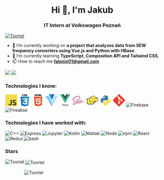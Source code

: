 <h1 align="center">Hi 👋, I'm Jakub</h1>
<h3 align="center">IT Intern at Volkswagen Poznań</h3>

<p align="left"> <a href="https://github.com/ryo-ma/github-profile-trophy"><img src="https://github-profile-trophy.vercel.app/?username=Toortel&theme=tokyonight" alt="Toortel" /></a> </p>

- 🔭 I’m currently working on **a project that analyzes data from SEW frequency converters using Vue.js and Python with HBase.**
- 🌱 I’m currently learning **TypeScript, Composition API and Tailwind CSS.**
- 📫 How to reach me **falonix01@gmail.com**

<div> <a href="https://github.com/Toortel" target="_blank"><img src="https://img.shields.io/badge/GitHub-100000?style=for-the-badge&logo=github&logoColor=white" target="_blank"></a>
<a href = "mailto:falonix01@gmail.com"><img src="https://img.shields.io/badge/-Gmail-%23333?style=for-the-badge&logo=gmail&logoColor=white" target="_blank"></a>
</div><h3 align="left">Technologies I know:</h3>
<p align="left">
<img src="https://raw.githubusercontent.com/teamedwardforever/Readme-Generator/71f25dd8b98329b168142a6b782a107b75eab178/svg/Skills/Languages/javascript-original.svg" alt="Javascript" width="40" height="40"/>
<img src="https://raw.githubusercontent.com/teamedwardforever/Readme-Generator/71f25dd8b98329b168142a6b782a107b75eab178/svg/Skills/Frontend/css3-original-wordmark.svg" alt="Css" width="40" height="40"/>
<img src="https://raw.githubusercontent.com/teamedwardforever/Readme-Generator/71f25dd8b98329b168142a6b782a107b75eab178/svg/Skills/Frontend/html5-original-wordmark.svg" alt="HTML" width="40" height="40"/>
<img src="https://raw.githubusercontent.com/teamedwardforever/Readme-Generator/71f25dd8b98329b168142a6b782a107b75eab178/svg/Skills/Frontend/vuetify.svg" alt="Vuetify" width="40" height="40"/>
<img src="https://raw.githubusercontent.com/teamedwardforever/Readme-Generator/71f25dd8b98329b168142a6b782a107b75eab178/svg/Skills/Frontend/vuejs-original-wordmark.svg" alt="Vuejs" width="40" height="40"/>
<img src="https://raw.githubusercontent.com/teamedwardforever/Readme-Generator/71f25dd8b98329b168142a6b782a107b75eab178/svg/Skills/Frontend/sass-original.svg" alt="Sass" width="40" height="40"/>
<img src="https://raw.githubusercontent.com/teamedwardforever/Readme-Generator/71f25dd8b98329b168142a6b782a107b75eab178/svg/Skills/Backend/apache_hadoop-icon.svg" alt="Hadoop" width="40" height="40"/>
<img src="https://raw.githubusercontent.com/teamedwardforever/Readme-Generator/71f25dd8b98329b168142a6b782a107b75eab178/svg/Skills/Languages/python-original.svg" alt="Python" width="40" height="40"/>
<img src="https://raw.githubusercontent.com/teamedwardforever/Readme-Generator/71f25dd8b98329b168142a6b782a107b75eab178/svg/Skills/Other/git-scm-icon.svg" alt="Git" width="40" height="40"/>
<img src="https://cdn.jsdelivr.net/gh/devicons/devicon/icons/firebase/firebase-plain-wordmark.svg" alt="Firebase" width="40" height="40" />  
<img src="https://cdn.jsdelivr.net/gh/devicons/devicon/icons/gitlab/gitlab-original-wordmark.svg" alt="Fireabse" width="40" height="40" />
</p>
<h3 align="left">Technologies I have worked with:</h3>
<p align="left">
<img src="https://cdn.jsdelivr.net/gh/devicons/devicon/icons/cplusplus/cplusplus-plain.svg" alt="C++" width="40" height="40" />
<img src="https://cdn.jsdelivr.net/gh/devicons/devicon/icons/express/express-original-wordmark.svg" alt="Express" width="40" height="40" />
<img src="https://cdn.jsdelivr.net/gh/devicons/devicon/icons/jupyter/jupyter-original-wordmark.svg" alt="Jupyter" width="40" height="40" />
<img src="https://cdn.jsdelivr.net/gh/devicons/devicon/icons/kotlin/kotlin-original-wordmark.svg" alt="Kotlin" width="40" height="40" />
<img src="https://cdn.jsdelivr.net/gh/devicons/devicon/icons/matlab/matlab-original.svg" alt="Matlab" width="40" height="40" />
<img src="https://cdn.jsdelivr.net/gh/devicons/devicon/icons/nodejs/nodejs-original-wordmark.svg" alt="Node" width="40" height="40" />
<img src="https://cdn.jsdelivr.net/gh/devicons/devicon/icons/npm/npm-original-wordmark.svg" alt="npm" width="40" height="40" />
<img src="https://cdn.jsdelivr.net/gh/devicons/devicon/icons/react/react-original-wordmark.svg" alt="React" width="40" height="40" />
<img src="https://cdn.jsdelivr.net/gh/devicons/devicon/icons/redux/redux-original.svg" alt="Redux" width="40" height="40" />
<img src="https://cdn.jsdelivr.net/gh/devicons/devicon/icons/bash/bash-original.svg" alt="bash" width="40" height="40" />
</p>


<h3 align="left">Stars</h3>
<img align="left" height="180em" src="https://github-readme-stats.vercel.app/api/top-langs/?username=Toortel&layout=compact&theme=transparent" alt=Toortel />

<p>&nbsp;<img align="center" height="180em" src="https://github-readme-stats.vercel.app/api?username=Toortel&show_icons=true&locale=en&theme=transparent" alt="Toortel" /></p>

<p><img align="center" height="180em" src="https://github-readme-streak-stats.herokuapp.com/?user=Toortel&theme=transparent" alt="Toortel" /></p>
